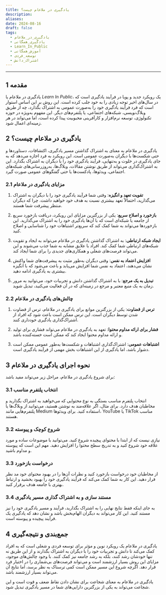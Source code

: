 ```yaml
---
title: یادگیری در ملاعام چیست؟
description: 
aliases: 
date: 2024-08-16
draft: false
tags:
  - یادگیری_در_ملاعام
  - یادگیری_همگانی
  - Learn_In_Public
  - آموزش_همگانی
  - توسعه_فردی
  - اشتراک_دانش
---
```

---
## 1 مقدمه

یادگیری در ملاعام یا *Learn In Public*، یک رویکرد جدید و پویا در فرآیند یادگیری است که در سال‌های اخیر توجه زیادی را به خود جلب کرده است. این روش بر این اساس استوار است که فرد فرآیند یادگیری خود را به‌صورت عمومی به اشتراک بگذارد، چه از طریق وبلاگ‌نویسی، شبکه‌های اجتماعی، یا پلتفرم‌های دیگر. این مفهوم به‌ویژه در حوزه تکنولوژی، توسعه نرم‌افزار و کارآفرینی محبوبیت پیدا کرده است، اما می‌تواند در هر زمینه‌ای اعمال شود.

## 2 یادگیری در ملاعام چیست؟

یادگیری در ملاعام به معنای به اشتراک گذاشتن مسیر یادگیری، اکتشافات، دستاوردها و حتی شکست‌ها با دیگران به‌صورت عمومی است. این رویکرد به فرد اجازه می‌دهد که به جای یادگیری در خلوت و به‌تنهایی، فرآیند یادگیری خود را با دیگران به اشتراک بگذارد. این به اشتراک‌گذاری می‌تواند از طریق نوشتن مقالات، وبلاگ‌ها، به‌روزرسانی‌های شبکه‌های اجتماعی، ویدئوها، پادکست‌ها یا حتی گفتگوهای عمومی صورت گیرد.

### 2.1 مزایای یادگیری در ملاعام

1. **تقویت تعهد و انگیزه**: وقتی شما فرآیند یادگیری خود را با دیگران به اشتراک می‌گذارید، احتمالاً تعهد بیشتری نسبت به هدف خود خواهید داشت. چرا که دیگران منتظر پیشرفت شما هستند.

2. **بازخورد و اصلاح سریع**: یکی از بزرگترین مزایای این رویکرد، دریافت بازخورد سریع از جامعه یا شبکه‌ای است که با آن‌ها یادگیری خود را به اشتراک می‌گذارید. این بازخوردها می‌تواند به شما کمک کند که سریع‌تر اشتباهات خود را شناسایی و اصلاح کنید.

3. **ایجاد شبکه ارتباطی**: به اشتراک گذاشتن یادگیری در ملاعام می‌تواند به ایجاد و تقویت شبکه‌های ارتباطی شما کمک کند. افراد با علایق مشابه به شما جذب می‌شوند و این می‌تواند فرصت‌های شغلی و همکاری‌های جدیدی را برای شما ایجاد کند.

4. **افزایش اعتماد به نفس**: وقتی دیگران به‌طور مثبت به پیشرفت‌های شما واکنش نشان می‌دهند، اعتماد به نفس شما افزایش می‌یابد و باعث می‌شود که با انگیزه بیشتری به یادگیری ادامه دهید.

5. **تبدیل به یک مرجع**: با به اشتراک گذاشتن دانش و تجربیات خود، می‌توانید به مرور زمان به یک منبع معتبر و مرجع در زمینه‌ای که در آن فعالیت می‌کنید، تبدیل شوید.

### 2.2 چالش‌های یادگیری در ملاعام

1. **ترس از قضاوت**: یکی از بزرگترین موانع برای یادگیری در ملاعام، ترس از قضاوت شدن توسط دیگران است. این ترس ممکن است باعث شود که افراد از اشتراک‌گذاری یادگیری خودداری کنند.

2. **فشار برای ارائه مداوم محتوا**: تعهد به یادگیری در ملاعام می‌تواند فشاری برای تولید و ارائه مداوم محتوا ایجاد کند که ممکن است خسته‌کننده باشد.

3. **اشتباهات عمومی**: اشتراک‌گذاری اشتباهات و شکست‌ها به‌طور عمومی ممکن است دشوار باشد، اما یادگیری از این اشتباهات بخش مهمی از فرآیند یادگیری است.

## 3 نحوه اجرای یادگیری در ملاعام

برای شروع یادگیری در ملاعام، مراحل زیر می‌تواند مفید باشد:

### 3.1 **انتخاب پلتفرم مناسب**
   انتخاب پلتفرم مناسب بستگی به نوع محتوایی که می‌خواهید به اشتراک بگذارید و مخاطبان هدف دارد. برای مثال، اگر علاقه‌مند به نوشتن هستید، می‌توانید از وبلاگ‌ها یا پلتفرم‌هایی مانند Medium استفاده کنید. برای ویدئوها، YouTube یا TikTok مناسب هستند.

### 3.2 **شروع کوچک و پیوسته**
   نیازی نیست که از ابتدا با محتوای پیچیده شروع کنید. می‌توانید با موضوعات ساده و مورد علاقه خود شروع کنید و به تدریج سطح محتوا را افزایش دهید. مهم این است که پیوسته و مداوم باشید.

### 3.3 **درخواست بازخورد**
   از مخاطبان خود درخواست بازخورد کنید و نظرات آن‌ها را در بهبود محتوای خود مد نظر قرار دهید. این کار به شما کمک می‌کند که فرآیند یادگیری خود را بهبود بخشید و ارتباط بهتری با جامعه هدف برقرار کنید.

### 3.4 **مستند سازی و به اشتراک گذاری مسیر یادگیری**
   به جای اینکه فقط نتایج نهایی را به اشتراک بگذارید، فرآیند و مسیر یادگیری خود را نیز مستند کنید. این کار می‌تواند به دیگران الهام‌بخش باشد و نشان دهد که یادگیری یک فرآیند پیچیده و پیوسته است.

## 4 جمع‌بندی و نتیجه‌گیری

یادگیری در ملاعام یک رویکرد نوین و مؤثر برای توسعه فردی و شغلی است که به افراد کمک می‌کند تا دانش و تجربیات خود را با دیگران به اشتراک بگذارند و از این طریق نه تنها خودشان رشد کنند، بلکه به رشد جامعه نیز کمک کنند. با وجود چالش‌های موجود، مزایای این روش بسیار ارزشمند است و می‌تواند فرصت‌های بی‌شماری را در اختیار فرد قرار دهد. اگرچه شروع این مسیر ممکن است کمی ترسناک به نظر برسد، اما نتایج آن می‌تواند بسیار ارزشمند باشد.

یادگیری در ملاعام به معنای شجاعت برای نشان دادن نقاط ضعف و قوت است و این شجاعت می‌تواند به یکی از بزرگترین دارایی‌های شما در مسیر یادگیری تبدیل شود.